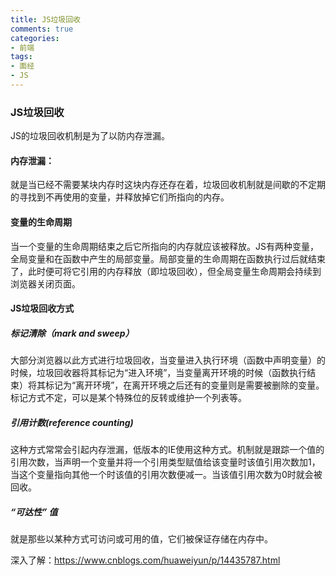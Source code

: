 ```yaml
---
title: JS垃圾回收
comments: true
categories: 
- 前端
tags: 
- 面经
- JS
---
```


### JS垃圾回收

JS的垃圾回收机制是为了以防内存泄漏。

#### 内存泄漏：
就是当已经不需要某块内存时这块内存还存在着，垃圾回收机制就是间歇的不定期的寻找到不再使用的变量，并释放掉它们所指向的内存。

#### 变量的生命周期

当一个变量的生命周期结束之后它所指向的内存就应该被释放。JS有两种变量，全局变量和在函数中产生的局部变量。局部变量的生命周期在函数执行过后就结束了，此时便可将它引用的内存释放（即垃圾回收），但全局变量生命周期会持续到浏览器关闭页面。

#### JS垃圾回收方式

##### 标记清除（mark and sweep）

大部分浏览器以此方式进行垃圾回收，当变量进入执行环境（函数中声明变量）的时候，垃圾回收器将其标记为“进入环境”，当变量离开环境的时候（函数执行结束）将其标记为“离开环境”，在离开环境之后还有的变量则是需要被删除的变量。标记方式不定，可以是某个特殊位的反转或维护一个列表等。

##### 引用计数(reference counting)

这种方式常常会引起内存泄漏，低版本的IE使用这种方式。机制就是跟踪一个值的引用次数，当声明一个变量并将一个引用类型赋值给该变量时该值引用次数加1，当这个变量指向其他一个时该值的引用次数便减一。当该值引用次数为0时就会被回收。
			
##### “可达性” 值

就是那些以某种方式可访问或可用的值，它们被保证存储在内存中。
	
深入了解：https://www.cnblogs.com/huaweiyun/p/14435787.html

